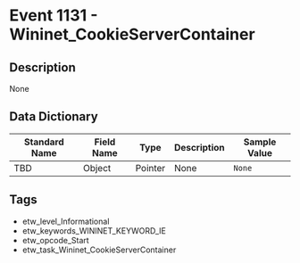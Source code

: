 # Event 1131 - Wininet_CookieServerContainer

## Description
None

## Data Dictionary
|Standard Name|Field Name|Type|Description|Sample Value|
|---|---|---|---|---|
|TBD|Object|Pointer|None|`None`|

## Tags
* etw_level_Informational
* etw_keywords_WININET_KEYWORD_IE
* etw_opcode_Start
* etw_task_Wininet_CookieServerContainer